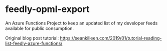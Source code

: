 # feedly-opml-export
An Azure Functions Project to keep an updated list of my developer feeds available for public consumption.

Original blog post tutorial: <https://seankilleen.com/2019/01/tutorial-reading-list-feedly-azure-functions/>
